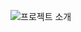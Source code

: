![프로젝트 소개](https://github.com/COFLLL/CoverFlow-FE/assets/119282494/8606b77c-10eb-479f-bcec-31b5df64a944)
